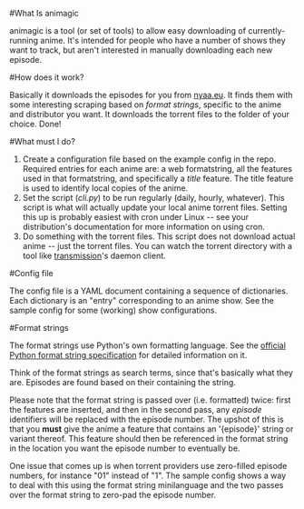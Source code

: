 #What Is animagic

animagic is a tool (or set of tools) to allow easy downloading of
currently-running anime. It's intended for people who have a number of shows
they want to track, but aren't interested in manually downloading each new
episode.

#How does it work?

Basically it downloads the episodes for you from [nyaa.eu](http://nyaa.eu). It
finds them with some interesting scraping based on *format strings*,
specific to the anime and distributor you want. It downloads the torrent files
to the folder of your choice. Done!

#What must I do?

1. Create a configuration file based on the example config in the repo.
   Required entries for each anime are: a web formatstring, all the
   features used in that formatstring, and specifically a *title* feature.
   The title feature is used to identify local copies of the anime.
2. Set the script (*cli.py*) to be run regularly (daily, hourly, whatever).
   This script is what will actually update your local anime torrent files.
   Setting this up is probably easiest with cron under Linux -- see your
   distribution's documentation for more information on using cron.
3. Do something with the torrent files. This script does not download actual
   anime -- just the torrent files. You can watch the torrent directory with
   a tool like [transmission](http://www.transmissionbt.com/)'s daemon client.

#Config file

The config file is a YAML document containing a sequence of dictionaries. Each
dictionary is an "entry" corresponding to an anime show. See the sample config
for some (working) show configurations.

#Format strings

The format strings use Python's own formatting language. See the [official
Python format string
specification](http://docs.python.org/library/string.html#format-string-syntax)
for detailed information on it.

Think of the format strings as search terms, since that's basically what they 
are. Episodes are found based on their containing the string.

Please note that the format string is passed over (i.e. formatted) twice: 
first the features are
inserted, and then in the second pass, any *episode* identifiers will be 
replaced with the episode number. The upshot of this is that you **must** give
the anime a feature that contains an '{episode}' string or variant thereof.
This feature should then be referenced in the format string in the location you
want the episode number to eventually be. 

One issue that comes up is when 
torrent providers use zero-filled episode numbers, for instance "01" instead of 
"1". The sample config shows a way to deal with this using the format string 
minilanguage and the two passes over the format string to zero-pad the episode 
number.
